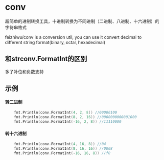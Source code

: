 # conv
超简单的进制转换工具，十进制转换为不同进制（二进制、八进制、十六进制）的字符串格式

feizhiwu/conv is a conversion util, you can use it convert  decimal to different string format(binary, octal, hexadecimal) 

## 和strconv.FormatInt的区别
多了补位和负数支持


## 示例
#### 转二进制
```go
	fmt.Println(conv.FormatInt(4, 2, 8)) //00000100
	fmt.Println(conv.FormatInt(8, 2, 16)) //0000000000001000
	fmt.Println(conv.FormatInt(-16, 2, 8)) //11110000
```

#### 转十六进制
```go
	fmt.Println(conv.FormatInt(4, 16, 8)) //04
	fmt.Println(conv.FormatInt(8, 16, 16)) //0008
	fmt.Println(conv.FormatInt(-16, 16, 8)) //f0
```
